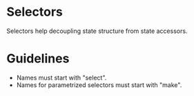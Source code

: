 # Selectors

Selectors help decoupling state structure from state accessors.

# Guidelines

- Names must start with "select".
- Names for parametrized selectors must start with "make".
